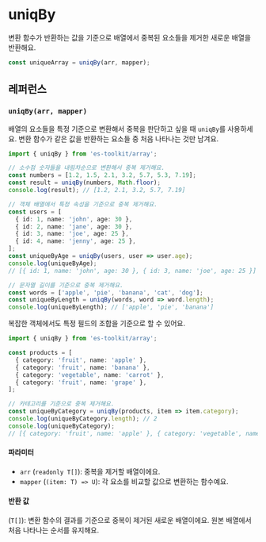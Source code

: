 # uniqBy

변환 함수가 반환하는 값을 기준으로 배열에서 중복된 요소들을 제거한 새로운 배열을 반환해요.

```typescript
const uniqueArray = uniqBy(arr, mapper);
```

## 레퍼런스

### `uniqBy(arr, mapper)`

배열의 요소들을 특정 기준으로 변환해서 중복을 판단하고 싶을 때 `uniqBy`를 사용하세요. 변환 함수가 같은 값을 반환하는 요소들 중 처음 나타나는 것만 남겨요.

```typescript
import { uniqBy } from 'es-toolkit/array';

// 소수점 숫자들을 내림차순으로 변환해서 중복 제거해요.
const numbers = [1.2, 1.5, 2.1, 3.2, 5.7, 5.3, 7.19];
const result = uniqBy(numbers, Math.floor);
console.log(result); // [1.2, 2.1, 3.2, 5.7, 7.19]

// 객체 배열에서 특정 속성을 기준으로 중복 제거해요.
const users = [
  { id: 1, name: 'john', age: 30 },
  { id: 2, name: 'jane', age: 30 },
  { id: 3, name: 'joe', age: 25 },
  { id: 4, name: 'jenny', age: 25 },
];
const uniqueByAge = uniqBy(users, user => user.age);
console.log(uniqueByAge);
// [{ id: 1, name: 'john', age: 30 }, { id: 3, name: 'joe', age: 25 }]

// 문자열 길이를 기준으로 중복 제거해요.
const words = ['apple', 'pie', 'banana', 'cat', 'dog'];
const uniqueByLength = uniqBy(words, word => word.length);
console.log(uniqueByLength); // ['apple', 'pie', 'banana']
```

복잡한 객체에서도 특정 필드의 조합을 기준으로 할 수 있어요.

```typescript
import { uniqBy } from 'es-toolkit/array';

const products = [
  { category: 'fruit', name: 'apple' },
  { category: 'fruit', name: 'banana' },
  { category: 'vegetable', name: 'carrot' },
  { category: 'fruit', name: 'grape' },
];

// 카테고리를 기준으로 중복 제거해요.
const uniqueByCategory = uniqBy(products, item => item.category);
console.log(uniqueByCategory.length); // 2
console.log(uniqueByCategory);
// [{ category: 'fruit', name: 'apple' }, { category: 'vegetable', name: 'carrot' }]
```

#### 파라미터

- `arr` (`readonly T[]`): 중복을 제거할 배열이에요.
- `mapper` (`(item: T) => U`): 각 요소를 비교할 값으로 변환하는 함수예요.

#### 반환 값

(`T[]`): 변환 함수의 결과를 기준으로 중복이 제거된 새로운 배열이에요. 원본 배열에서 처음 나타나는 순서를 유지해요.
